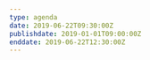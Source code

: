```yaml
---
type: agenda
date: 2019-06-22T09:30:00Z
publishdate: 2019-01-01T09:00:00Z
enddate: 2019-06-22T12:30:00Z 
---
```


